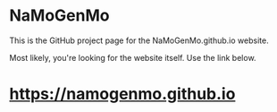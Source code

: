 # NaMoGenMo
This is the GitHub project page for the NaMoGenMo.github.io website.

Most likely, you're looking for the website itself.  Use the link below.
# https://namogenmo.github.io
